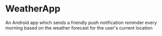# WeatherApp
An Android app which sends a friendly push notification reminder every morning based on the weather forecast for the user's current location
